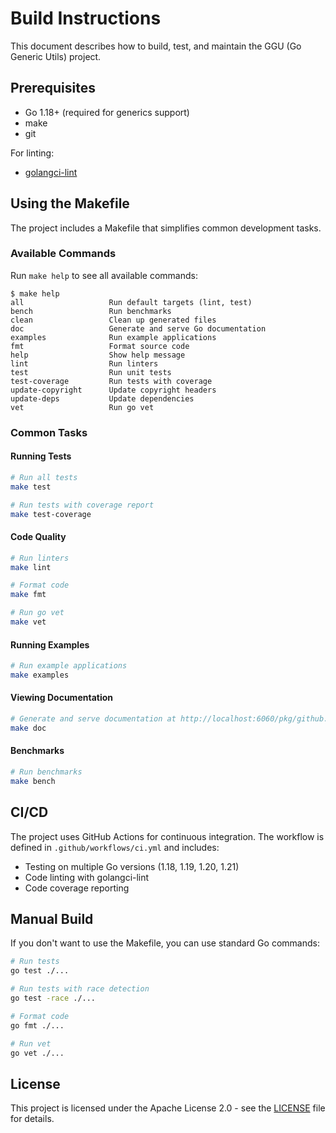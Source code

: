 # Build Instructions

This document describes how to build, test, and maintain the GGU (Go Generic Utils) project.

## Prerequisites

- Go 1.18+ (required for generics support)
- make
- git

For linting:
- [golangci-lint](https://golangci-lint.run/usage/install/)

## Using the Makefile

The project includes a Makefile that simplifies common development tasks.

### Available Commands

Run `make help` to see all available commands:

```
$ make help
all                   Run default targets (lint, test)
bench                 Run benchmarks
clean                 Clean up generated files
doc                   Generate and serve Go documentation
examples              Run example applications
fmt                   Format source code
help                  Show help message
lint                  Run linters
test                  Run unit tests
test-coverage         Run tests with coverage
update-copyright      Update copyright headers
update-deps           Update dependencies
vet                   Run go vet
```

### Common Tasks

#### Running Tests

```bash
# Run all tests
make test

# Run tests with coverage report
make test-coverage
```

#### Code Quality

```bash
# Run linters
make lint

# Format code
make fmt

# Run go vet
make vet
```

#### Running Examples

```bash
# Run example applications
make examples
```

#### Viewing Documentation

```bash
# Generate and serve documentation at http://localhost:6060/pkg/github.com/noobtrump/go-generic-utils/
make doc
```

#### Benchmarks

```bash
# Run benchmarks
make bench
```

## CI/CD

The project uses GitHub Actions for continuous integration. The workflow is defined in `.github/workflows/ci.yml` and includes:

- Testing on multiple Go versions (1.18, 1.19, 1.20, 1.21)
- Code linting with golangci-lint
- Code coverage reporting

## Manual Build

If you don't want to use the Makefile, you can use standard Go commands:

```bash
# Run tests
go test ./...

# Run tests with race detection
go test -race ./...

# Format code
go fmt ./...

# Run vet
go vet ./...
```

## License

This project is licensed under the Apache License 2.0 - see the [LICENSE](LICENSE) file for details. 